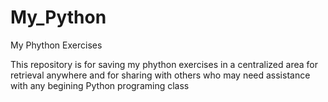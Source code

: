 # My_Python
My Phython Exercises

This repository is for saving my phython exercises in a centralized area for retrieval
anywhere and for sharing with others who may need assistance with any begining Python
programing class
